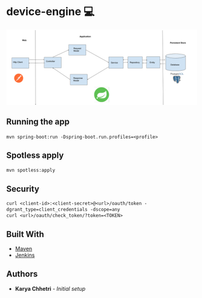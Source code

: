 # device-engine :computer:

![Alt text](design.png?raw=true "Title")

## Running the app
```mvn spring-boot:run -Dspring-boot.run.profiles=<profile>```

## Spotless apply
```mvn spotless:apply```

## Security
```
curl <client-id>:<client-secret>@<url>/oauth/token -dgrant_type=client_credentials -dscope=any
curl <url>/oauth/check_token/?token=<TOKEN>
```

## Built With
* [Maven](https://maven.apache.org/)
* [Jenkins](http://jenkins.kuebikoit.com:8080/)

## Authors
* **Karya Chhetri** - *Initial setup*
